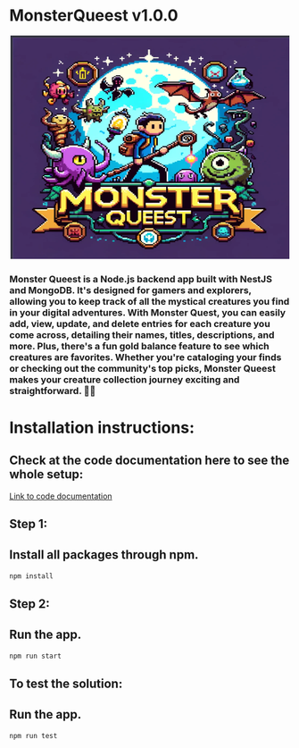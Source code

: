 # MonsterQueest v1.0.0

<div style="max-width: 600px; margin: 0 auto;">
 <p align="center"> 
 <img src="mnLogo.png" width="500" height="400" alt="Image">
</p>
</div>

### Monster Queest is a Node.js backend app built with NestJS and MongoDB. It's designed for gamers and explorers, allowing you to keep track of all the mystical creatures you find in your digital adventures. With Monster Quest, you can easily add, view, update, and delete entries for each creature you come across, detailing their names, titles, descriptions, and more. Plus, there's a fun gold balance feature to see which creatures are favorites. Whether you're cataloging your finds or checking out the community's top picks, Monster Queest makes your creature collection journey exciting and straightforward. 🐉✨ ###

# Installation instructions:

## Check at the code documentation here to see the whole setup:

<p>
  <a href="" target="_blank">
   Link to code documentation
  </a>
</p>

## Step 1:

## Install all packages through npm.
```sh
npm install
```

## Step 2:

## Run the app.
```sh
npm run start
```

## To test the solution:

## Run the app.
```sh
npm run test
```